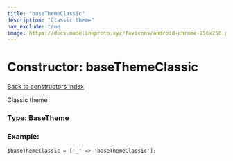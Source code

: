 ```yaml
---
title: "baseThemeClassic"
description: "Classic theme"
nav_exclude: true
image: https://docs.madelineproto.xyz/favicons/android-chrome-256x256.png
---
```

# Constructor: baseThemeClassic  
[Back to constructors index](/API_docs/constructors/index.html)



Classic theme




### Type: [BaseTheme](/API_docs/types/BaseTheme.html)


### Example:

```
$baseThemeClassic = ['_' => 'baseThemeClassic'];
```  
